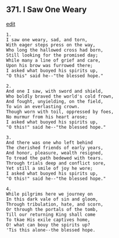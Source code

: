 
## 371.  I Saw One Weary
[edit](https://docs.google.com/document/d/1HCCVUIKntpfpcoN4263LYWLTkmmZMTgq/edit?mode=html)



    1.
    I saw one weary, sad, and torn, 
    With eager steps press on the way, 
    Who long the hallowed cross had born, 
    Still looking for the promised day; 
    While many a line of grief and care, 
    Upon his brow was furrowed there; 
    I asked what buoyed his spirits up, 
    "O this" said he--"the blessed hope." 

    2.
    And one I saw, with sword and shield, 
    Who boldly braved the world's cold frown, 
    And fought, unyielding, on the field, 
    To win an everlasting crown. 
    Though worn with toil, oppressed by foes, 
    No murmur from his heart arose; 
    I asked what buoyed his spirits up, 
    "O this!" said he--"the blessed hope." 

    3.
    And there was one who left behind 
    The cherished friends of early years, 
    And honor, pleasure, wealth resigned, 
    To tread the path bedewed with tears. 
    Through trials deep and conflict sore, 
    Yet still a smile of joy he wore; 
    I asked what buoyed his spirits up, 
    "O this!" said he--"the blessed hope." 

    4.
    While pilgrims here we journey on 
    In this dark vale of sin and gloom, 
    Through tribulation, hate, and scorn, 
    Or through the portals of the tomb, 
    Till our returning King shall come 
    To tkae His exile captives home, 
    O! what can bouy the spirits up? 
    'Tis this alone--the blessed hope.

